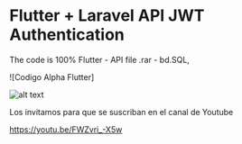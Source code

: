 # Flutter + Laravel API JWT Authentication


The code is 100% Flutter - API file .rar - bd.SQL, 


![Codigo Alpha Flutter]

![alt text](https://github.com/codigoalphacol/api_laravel_flutter/blob/master/laravel%20intro.png)

Los invitamos para que se suscriban en el canal de Youtube

https://youtu.be/FWZvri_-X5w
